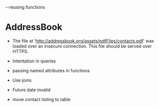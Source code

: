 --reusing functions 

# AddressBook

* The file at 'http://addressbook.org/assets/pdfFiles/contacts.pdf' was loaded over an insecure connection. This file should be served over HTTPS.

* Intentation in queries
* passing named attributes in functions
* Use joins 
* Future date invalid
* move contact listing to table